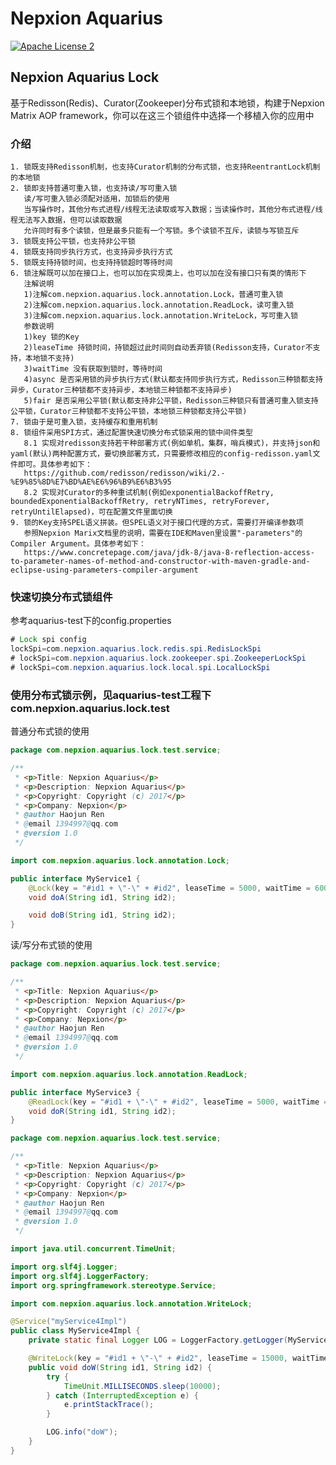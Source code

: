 # Nepxion Aquarius
[![Apache License 2](https://img.shields.io/badge/license-ASF2-blue.svg)](https://www.apache.org/licenses/LICENSE-2.0.txt)

## Nepxion Aquarius Lock
基于Redisson(Redis)、Curator(Zookeeper)分布式锁和本地锁，构建于Nepxion Matrix AOP framework，你可以在这三个锁组件中选择一个移植入你的应用中

### 介绍
    1. 锁既支持Redisson机制，也支持Curator机制的分布式锁，也支持ReentrantLock机制的本地锁
    2. 锁即支持普通可重入锁，也支持读/写可重入锁
       读/写可重入锁必须配对适用，加锁后的使用
       当写操作时，其他分布式进程/线程无法读取或写入数据；当读操作时，其他分布式进程/线程无法写入数据，但可以读取数据
       允许同时有多个读锁，但是最多只能有一个写锁。多个读锁不互斥，读锁与写锁互斥
    3. 锁既支持公平锁，也支持非公平锁
    4. 锁既支持同步执行方式，也支持异步执行方式
    5. 锁既支持持锁时间，也支持持锁超时等待时间
    6. 锁注解既可以加在接口上，也可以加在实现类上，也可以加在没有接口只有类的情形下
       注解说明
       1)注解com.nepxion.aquarius.lock.annotation.Lock，普通可重入锁
       2)注解com.nepxion.aquarius.lock.annotation.ReadLock，读可重入锁
       3)注解com.nepxion.aquarius.lock.annotation.WriteLock，写可重入锁
       参数说明
       1)key 锁的Key
       2)leaseTime 持锁时间，持锁超过此时间则自动丢弃锁(Redisson支持，Curator不支持，本地锁不支持)
       3)waitTime 没有获取到锁时，等待时间
       4)async 是否采用锁的异步执行方式(默认都支持同步执行方式，Redisson三种锁都支持异步，Curator三种锁都不支持异步，本地锁三种锁都不支持异步)
       5)fair 是否采用公平锁(默认都支持非公平锁，Redisson三种锁只有普通可重入锁支持公平锁，Curator三种锁都不支持公平锁，本地锁三种锁都支持公平锁)
    7. 锁由于是可重入锁，支持缓存和重用机制
    8. 锁组件采用SPI方式，通过配置快速切换分布式锁采用的锁中间件类型
       8.1 实现对redisson支持若干种部署方式(例如单机，集群，哨兵模式)，并支持json和yaml(默认)两种配置方式，要切换部署方式，只需要修改相应的config-redisson.yaml文件即可。具体参考如下：
       https://github.com/redisson/redisson/wiki/2.-%E9%85%8D%E7%BD%AE%E6%96%B9%E6%B3%95
       8.2 实现对Curator的多种重试机制(例如exponentialBackoffRetry, boundedExponentialBackoffRetry, retryNTimes, retryForever, retryUntilElapsed)，可在配置文件里面切换
    9. 锁的Key支持SPEL语义拼装。但SPEL语义对于接口代理的方式，需要打开编译参数项
       参照Nepxion Marix文档里的说明，需要在IDE和Maven里设置"-parameters"的Compiler Argument。具体参考如下：
       https://www.concretepage.com/java/jdk-8/java-8-reflection-access-to-parameter-names-of-method-and-constructor-with-maven-gradle-and-eclipse-using-parameters-compiler-argument

### 快速切换分布式锁组件
参考aquarius-test下的config.properties
```java
# Lock spi config
lockSpi=com.nepxion.aquarius.lock.redis.spi.RedisLockSpi
# lockSpi=com.nepxion.aquarius.lock.zookeeper.spi.ZookeeperLockSpi
# lockSpi=com.nepxion.aquarius.lock.local.spi.LocalLockSpi
```

### 使用分布式锁示例，见aquarius-test工程下com.nepxion.aquarius.lock.test
普通分布式锁的使用
```java
package com.nepxion.aquarius.lock.test.service;

/**
 * <p>Title: Nepxion Aquarius</p>
 * <p>Description: Nepxion Aquarius</p>
 * <p>Copyright: Copyright (c) 2017</p>
 * <p>Company: Nepxion</p>
 * @author Haojun Ren
 * @email 1394997@qq.com
 * @version 1.0
 */

import com.nepxion.aquarius.lock.annotation.Lock;

public interface MyService1 {
    @Lock(key = "#id1 + \"-\" + #id2", leaseTime = 5000, waitTime = 60000, async=false, fair=false)
    void doA(String id1, String id2);

    void doB(String id1, String id2);
}
```

读/写分布式锁的使用
```java
package com.nepxion.aquarius.lock.test.service;

/**
 * <p>Title: Nepxion Aquarius</p>
 * <p>Description: Nepxion Aquarius</p>
 * <p>Copyright: Copyright (c) 2017</p>
 * <p>Company: Nepxion</p>
 * @author Haojun Ren
 * @email 1394997@qq.com
 * @version 1.0
 */

import com.nepxion.aquarius.lock.annotation.ReadLock;

public interface MyService3 {
    @ReadLock(key = "#id1 + \"-\" + #id2", leaseTime = 5000, waitTime = 60000, async=false)
    void doR(String id1, String id2);
}
```

```java
package com.nepxion.aquarius.lock.test.service;

/**
 * <p>Title: Nepxion Aquarius</p>
 * <p>Description: Nepxion Aquarius</p>
 * <p>Copyright: Copyright (c) 2017</p>
 * <p>Company: Nepxion</p>
 * @author Haojun Ren
 * @email 1394997@qq.com
 * @version 1.0
 */

import java.util.concurrent.TimeUnit;

import org.slf4j.Logger;
import org.slf4j.LoggerFactory;
import org.springframework.stereotype.Service;

import com.nepxion.aquarius.lock.annotation.WriteLock;

@Service("myService4Impl")
public class MyService4Impl {
    private static final Logger LOG = LoggerFactory.getLogger(MyService4Impl.class);

    @WriteLock(key = "#id1 + \"-\" + #id2", leaseTime = 15000, waitTime = 60000, async = false)
    public void doW(String id1, String id2) {
        try {
            TimeUnit.MILLISECONDS.sleep(10000);
        } catch (InterruptedException e) {
            e.printStackTrace();
        }

        LOG.info("doW");
    }
}
```